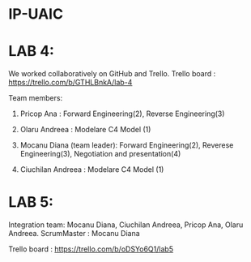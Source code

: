 # IP-UAIC


# LAB 4:
  
  
We worked collaboratively on GitHub and Trello.
Trello board : https://trello.com/b/GTHLBnkA/lab-4
  
Team members:  
  1. Pricop Ana : Forward Engineering(2), Reverse Engineering(3)  
  
  2. Olaru Andreea : Modelare C4 Model (1)
  
  3. Mocanu Diana (team leader): Forward Engineering(2), Reverese Engineering(3), Negotiation and presentation(4)
  
  4. Ciuchilan Andreea :  Modelare C4 Model (1)
  
  
# LAB 5:
  
  Integration team: Mocanu Diana, Ciuchilan Andreea, Pricop Ana, Olaru Andreea.
  ScrumMaster : Mocanu Diana
  
  Trello board : https://trello.com/b/oDSYo6Q1/lab5
